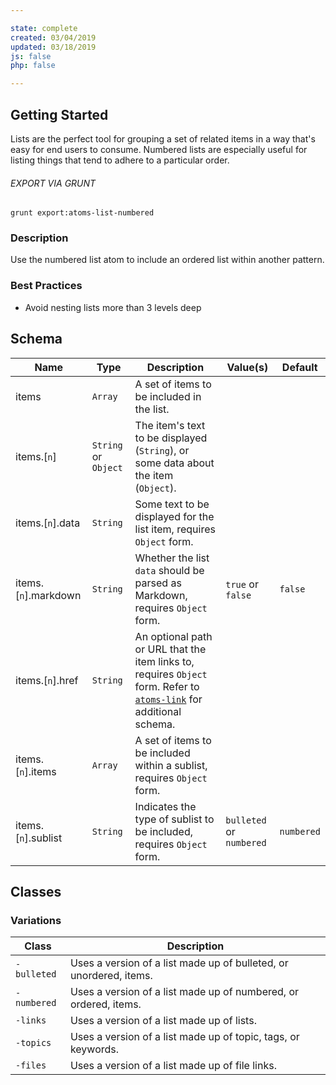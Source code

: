```yaml
---

state: complete
created: 03/04/2019
updated: 03/18/2019
js: false
php: false

---
```


## Getting Started

Lists are the perfect tool for grouping a set of related items in a way that's easy for end users to consume. Numbered lists are especially useful for listing things that tend to adhere to a particular order.

###### EXPORT VIA GRUNT

```
grunt export:atoms-list-numbered
```


### Description

Use the numbered list atom to include an ordered list within another pattern.


### Best Practices

- Avoid nesting lists more than 3 levels deep


## Schema

| Name                    | Type                  | Description                                                                             | Value(s)                  | Default     |
|-------------------------|-----------------------|-----------------------------------------------------------------------------------------|---------------------------|-------------|
| items                   | `Array`               | A set of items to be included in the list.                                              |                           |             |
| items.[`n`]             | `String` or `Object`  | The item's text to be displayed (`String`), or some data about the item (`Object`).     |                           |             |
| items.[`n`].data        | `String`              | Some text to be displayed for the list item, requires `Object` form.                    |                           |             |
| items.[`n`].markdown    | `String`              | Whether the list `data` should be parsed as Markdown, requires `Object` form.           | `true` or `false`         | `false`     |
| items.[`n`].href        | `String`              | An optional path or URL that the item links to, requires `Object` form. Refer to [`atoms-link`][atoms-link] for additional schema.     |           |           |
| items.[`n`].items       | `Array`               | A set of items to be included within a sublist, requires `Object` form.                 |                           |             |
| items.[`n`].sublist     | `String`              | Indicates the type of sublist to be included, requires `Object` form.                   | `bulleted` or `numbered`  | `numbered`  |


## Classes

### Variations

| Class         | Description                                                         |
|---------------|---------------------------------------------------------------------|
| `-bulleted`   | Uses a version of a list made up of bulleted, or unordered, items.  |
| `-numbered`   | Uses a version of a list made up of numbered, or ordered, items.    |
| `-links`      | Uses a version of a list made up of lists.                          |
| `-topics`     | Uses a version of a list made up of topic, tags, or keywords.       |
| `-files`      | Uses a version of a list made up of file links.                     |


[atoms-link]: /patterns/20-atoms-globals-link/20-atoms-globals-link.html
